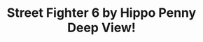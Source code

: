 ---
title: Street Fighter 6 by Hippo Penny Deep View!
layout: scoredetail
permalink: /meta-score/street-fighter-6
header:
  teaser: /assets/images/street-fighter-6.jpg
  video:
    id: 5dgfrWteSW0
    provider: youtube
---